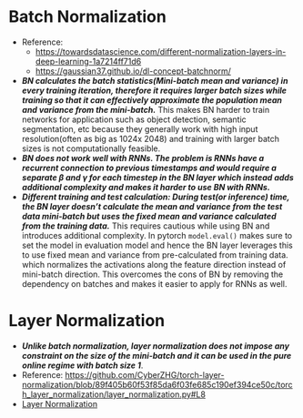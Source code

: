 # Batch Normalization
- Reference:
    - https://towardsdatascience.com/different-normalization-layers-in-deep-learning-1a7214ff71d6
    - https://gaussian37.github.io/dl-concept-batchnorm/
- ***BN calculates the batch statistics(Mini-batch mean and variance) in every training iteration, therefore it requires larger batch sizes while training so that it can effectively approximate the population mean and variance from the mini-batch.*** This makes BN harder to train networks for application such as object detection, semantic segmentation, etc because they generally work with high input resolution(often as big as 1024x 2048) and training with larger batch sizes is not computationally feasible.
- ***BN does not work well with RNNs. The problem is RNNs have a recurrent connection to previous timestamps and would require a separate $\beta$ and $\gamma$ for each timestep in the BN layer which instead adds additional complexity and makes it harder to use BN with RNNs.***
- ***Different training and test calculation: During test(or inference) time, the BN layer doesn’t calculate the mean and variance from the test data mini-batch but uses the fixed mean and variance calculated from the training data.*** This requires cautious while using BN and introduces additional complexity. In pytorch `model.eval()` makes sure to set the model in evaluation model and hence the BN layer leverages this to use fixed mean and variance from pre-calculated from training data. which normalizes the activations along the feature direction instead of mini-batch direction. This overcomes the cons of BN by removing the dependency on batches and makes it easier to apply for RNNs as well.

# Layer Normalization
- ***Unlike batch normalization, layer normalization does not impose any constraint on the size of the mini-batch and it can be used in the pure online regime with batch size 1***.
- Reference: https://github.com/CyberZHG/torch-layer-normalization/blob/89f405b60f53f85da6f03fe685c190ef394ce50c/torch_layer_normalization/layer_normalization.py#L8
- [Layer Normalization](https://arxiv.org/pdf/1607.06450.pdf)
